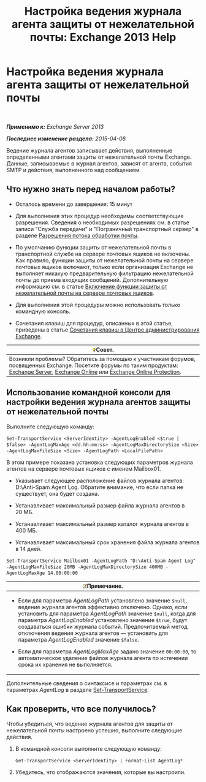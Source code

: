 ﻿---
title: 'Настройка ведения журнала агента защиты от нежелательной почты: Exchange 2013 Help'
TOCTitle: Настройка ведения журнала агента защиты от нежелательной почты
ms:assetid: df157ca3-ad8e-4302-acbc-5fbb8570c21d
ms:mtpsurl: https://technet.microsoft.com/ru-ru/library/Bb691337(v=EXCHG.150)
ms:contentKeyID: 50489218
ms.date: 04/30/2018
mtps_version: v=EXCHG.150
ms.translationtype: HT
---

# Настройка ведения журнала агента защиты от нежелательной почты

 

_**Применимо к:** Exchange Server 2013_

_**Последнее изменение раздела:** 2015-04-08_

Ведение журнала агентов записывает действия, выполненные определенными агентами защиты от нежелательной почты Exchange. Данные, записываемые в журнал агентов, зависят от агента, события SMTP и действия, выполненного над сообщением.

## Что нужно знать перед началом работы?

  - Осталось времени до завершения: 15 минут

  - Для выполнения этих процедур необходимы соответствующие разрешения. Сведения о необходимых разрешениях см. в статье записи "Служба передачи" и "Пограничный транспортный сервер" в разделе [Разрешения потока обработки почты](mail-flow-permissions-exchange-2013-help.md).

  - По умолчанию функции защиты от нежелательной почты в транспортной службе на сервере почтовых ящиков не включены. Как правило, функции защиты от нежелательной почты на сервере почтовых ящиков включают, только если организация Exchange не выполняет никакую предварительную фильтрацию нежелательной почты до приема входящих сообщений. Дополнительную информацию см. в статье [Включение функции защиты от нежелательной почты на сервере почтовых ящиков](enable-anti-spam-functionality-on-mailbox-servers-exchange-2013-help.md).

  - Для выполнения этой процедуры можно использовать только командную консоль.

  - Сочетания клавиш для процедур, описанных в этой статье, приведены в статье [Сочетания клавиш в Центре администрирования Exchange](keyboard-shortcuts-in-the-exchange-admin-center-exchange-online-protection-help.md).

<table>
<thead>
<tr class="header">
<th><img src="images/Bb124558.tip(EXCHG.150).gif" title="Совет" alt="Совет" />Совет.</th>
</tr>
</thead>
<tbody>
<tr class="odd">
<td>Возникли проблемы? Обратитесь за помощью к участникам форумов, посвященных Exchange. Посетите форумы по таким продуктам: <a href="https://go.microsoft.com/fwlink/p/?linkid=60612">Exchange Server</a>, <a href="https://go.microsoft.com/fwlink/p/?linkid=267542">Exchange Online</a> или <a href="https://go.microsoft.com/fwlink/p/?linkid=285351">Exchange Online Protection</a>.</td>
</tr>
</tbody>
</table>


## Использование командной консоли для настройки ведения журнала агентов защиты от нежелательной почты

Выполните следующую команду:

    Set-TransportService <ServerIdentity> -AgentLogEnabled <$true | $false> -AgentLogMaxAge <dd.hh:mm:ss> -AgentLogMaxDirectorySize <Size> -AgentLogMaxFileSize <Size> -AgentLogPath <LocalFilePath>

В этом примере показана установка следующих параметров журнала агентов на сервере почтовых ящиков с именем Mailbox01.

  -  
    Указывает следующее расположение файлов журнала агентов: D:\\Anti-Spam Agent Log. Обратите внимание, что если папка не существует, она будет создана.

  -  
    Устанавливает максимальный размер файла журнала агентов в 20 МБ.

  -  
    Устанавливает максимальный размер каталог журнала агентов в 400 МБ.

  -  
    Устанавливает максимальный срок хранения файла журнала агентов в 14 дней.

<!-- end list -->

    Set-TransportService Mailbox01 -AgentLogPath "D:\Anti-Spam Agent Log" -AgentLogMaxFileSize 20MB -AgentLogMaxDirectorySize 400MB -AgentLogMaxAge 14.00:00:00

<table>
<colgroup>
<col style="width: 100%" />
</colgroup>
<thead>
<tr class="header">
<th><img src="images/JJ126620.note(EXCHG.150).gif" title="Примечание" alt="Примечание" />Примечание.</th>
</tr>
</thead>
<tbody>
<tr class="odd">
<td><ul>
<li><p>Если для параметра <em>AgentLogPath</em> установлено значение <code>$null</code>, ведение журнала агентов эффективно отключено. Однако, если установить для параметра <em>AgentLogPath</em> значение <code>$null</code>, когда для параметра <em>AgentLogEnabled</em> установлено значение <code>$true</code>, будут создаваться ошибки журнала событий. Предпочитаемый метод отключения ведения журнала агентов — установить для параметра <em>AgentLogEnabled</em> значение <code>$false</code>.</p></li>
<li><p>Если для параметра <em>AgentLogMaxAge</em> задано значение <code>00:00:00</code>, то автоматическое удаление файлов журнала агента по истечении срока их хранения не выполняется.</p></li>
</ul></td>
</tr>
</tbody>
</table>


Дополнительные сведения о синтаксисе и параметрах см. в параметрах *AgentLog* в разделе [Set-TransportService](https://technet.microsoft.com/ru-ru/library/jj215682\(v=exchg.150\)).

## Как проверить, что все получилось?

Чтобы убедиться, что ведение журнала агентов для защиты от нежелательной почты настроено успешно, выполните следующие действия.

1.  В командной консоли выполните следующую команду:
    
        Get-TransportService <ServerIdentity> | Format-List AgentLog*

2.  Убедитесь, что отображаются значения, которые вы настроили.

